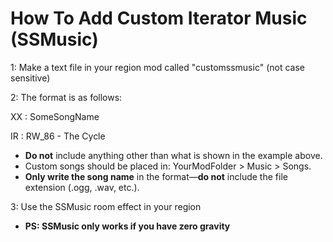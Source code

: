 # How To Add Custom Iterator Music (SSMusic)

1: Make a text file in your region mod called "customssmusic" (not case sensitive)

2: The format is as follows:

XX : SomeSongName

IR : RW_86 - The Cycle

- **Do not** include anything other than what is shown in the example above.
- Custom songs should be placed in: YourModFolder > Music > Songs.
- **Only write the song name** in the format—**do not** include the file extension (.ogg, .wav, etc.).

3: Use the SSMusic room effect in your region
- **PS: SSMusic only works if you have zero gravity**
